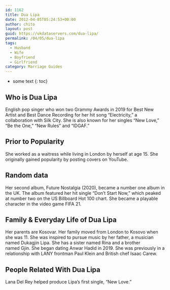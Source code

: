 ```yaml
---
id: 1162
title: Dua Lipa
date: 2012-04-05T05:24:53+00:00
author: chito
layout: post
guid: https://ukdataservers.com/dua-lipa/
permalink: /04/05/dua-lipa
tags:
  - Husband
  - Wife
  - Boyfriend
  - Girlfriend
category: Marriage Guides
---
```


* some text
{: toc}


## Who is  Dua Lipa
                  
                  
                  
English pop singer who won two Grammy Awards in 2019 for Best New Artist and Best Dance Recording for her hit song &#8220;Electricity,&#8221; a collaboration with Silk City. She is also known for her singles &#8220;New Love,&#8221; &#8220;Be the One,&#8221; &#8220;New Rules&#8221; and &#8220;IDGAF.&#8221; 
                  
                
                
                
## Prior to Popularity 
                  
                  
                  
She worked as a waitress while living in London by herself at age 15. She originally gained popularity by posting covers on YouTube. 
                  
                
                
                
## Random data 
                  
                  
                  
Her second album, Future Nostalgia (2020), became a number one album in the UK. The album featured her hit single &#8220;Don&#8217;t Start Now,&#8221; which peaked at number two on the US Billboard Hot 100 chart. She became a playable character in the video game FIFA 21. 
                  
                
                
                
## Family & Everyday Life of Dua Lipa
                  
                  
                  
Her parents are Kosovar. Her family moved from London to Kosovo when she was 11. She was inspired to pursue music by her father, a musician named Dukagjin Lipa. She has a sister named Rina and a brother named Gjin. She began dating Anwar Hadid in 2019. She was previously in a relationship with LANY frontman Paul Klein and British chef Isaac Carew.
                  
                
                
                
## People Related With  Dua Lipa
                  
                  
                  
Lana Del Rey helped produce Lipa&#8217;s first single, &#8220;New Love.&#8221;
                  
                
              
            
          
          
          
    
    
  
